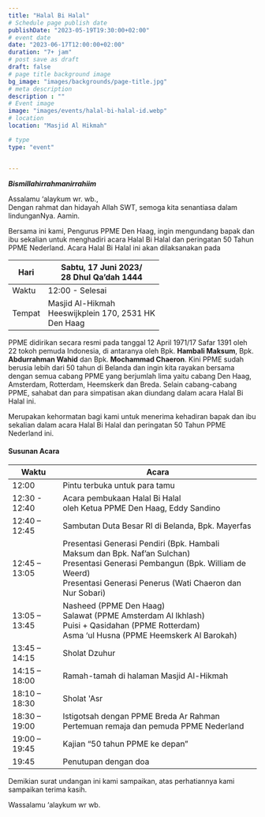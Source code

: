 ```yaml
---
title: "Halal Bi Halal"
# Schedule page publish date
publishDate: "2023-05-19T19:30:00+02:00"
# event date
date: "2023-06-17T12:00:00+02:00"
duration: "7+ jam"
# post save as draft
draft: false
# page title background image
bg_image: "images/backgrounds/page-title.jpg"
# meta description
description : ""
# Event image
image: "images/events/halal-bi-halal-id.webp"
# location
location: "Masjid Al Hikmah"

# type
type: "event"


---
```


***Bismillahirrahmanirrahiim***

Assalamu ‘alaykum wr. wb.,<br/>
Dengan rahmat dan hidayah Allah SWT, semoga kita senantiasa dalam lindunganNya. Aamin.

Bersama ini kami, Pengurus PPME Den Haag, ingin mengundang bapak dan ibu sekalian untuk menghadiri acara Halal Bi Halal dan peringatan 50 Tahun PPME Nederland. Acara Halal Bi Halal ini akan dilaksanakan pada 

| Hari | Sabtu, 17 Juni 2023/<br/>28 Dhul Qa’dah 1444 |
|----|----|
| Waktu | 12:00 - Selesai |
| Tempat | Masjid Al-Hikmah<br/>Heeswijkplein 170, 2531 HK<br/>Den Haag |


PPME didirikan secara resmi pada tanggal 12 April 1971/17 Safar 1391 oleh 22 tokoh pemuda Indonesia, di antaranya oleh Bpk. **Hambali Maksum**, Bpk. **Abdurrahman Wahid** dan Bpk. **Mochammad Chaeron**. Kini PPME sudah berusia lebih dari 50 tahun di Belanda dan ingin kita rayakan bersama dengan semua cabang PPME yang berjumlah lima yaitu cabang Den Haag, Amsterdam, Rotterdam, Heemskerk dan Breda. Selain cabang-cabang PPME, sahabat dan para simpatisan akan diundang dalam acara Halal Bi Halal ini.

Merupakan kehormatan bagi kami untuk menerima kehadiran bapak dan ibu sekalian dalam acara Halal Bi Halal dan peringatan 50 Tahun PPME Nederland ini. 


#### Susunan Acara


| Waktu | Acara |
|------|-----------|
| 12:00 | Pintu terbuka untuk para tamu | 
| 12:30	- 12:40 | Acara pembukaan Halal Bi Halal<br/>oleh Ketua PPME Den Haag, Eddy Sandino | 
| 12:40 – 12:45 | Sambutan Duta Besar RI di Belanda, Bpk. Mayerfas | 
| 12:45 – 13:05 | Presentasi Generasi Pendiri (Bpk. Hambali Maksum dan Bpk. Naf’an Sulchan)<br/>Presentasi Generasi Pembangun (Bpk. William de Weerd)<br/>Presentasi Generasi Penerus (Wati Chaeron dan Nur Sobari) | 
| 13:05 – 13:45 | Nasheed (PPME Den Haag)<br/>Salawat (PPME Amsterdam Al Ikhlash)<br/>Puisi + Qasidahan (PPME Rotterdam)<br/>Asma ‘ul Husna (PPME Heemskerk Al Barokah)
| 13:45 – 14:15 | Sholat Dzuhur | 
| 14:15 – 18:00 | Ramah-tamah di halaman Masjid Al-Hikmah | 
| 18:10 – 18:30	| Sholat 'Asr |
| 18:30 – 19:00	| Istigotsah dengan PPME Breda Ar Rahman<br/>Pertemuan remaja dan pemuda PPME Nederland | 
| 19:00 – 19:45	| Kajian “50 tahun PPME ke depan” |
| 19:45	| Penutupan dengan doa |


Demikian surat undangan ini kami sampaikan, atas perhatiannya kami sampaikan terima kasih.


Wassalamu ‘alaykum wr wb.